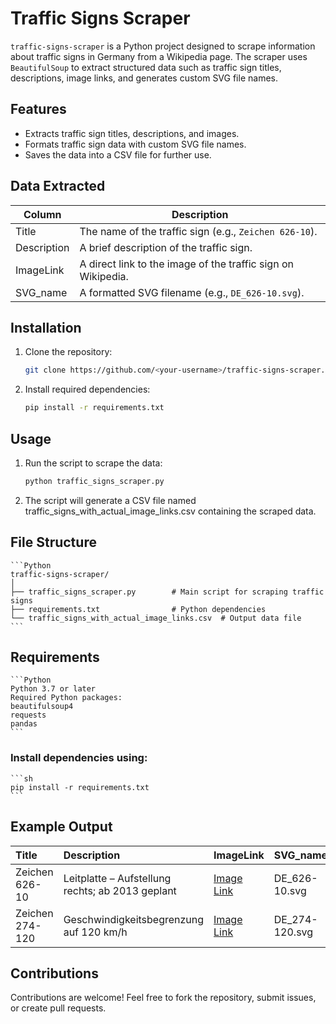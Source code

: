 # Traffic Signs Scraper

`traffic-signs-scraper` is a Python project designed to scrape information about traffic signs in Germany from a Wikipedia page. The scraper uses `BeautifulSoup` to extract structured data such as traffic sign titles, descriptions, image links, and generates custom SVG file names.

## Features

- Extracts traffic sign titles, descriptions, and images.
- Formats traffic sign data with custom SVG file names.
- Saves the data into a CSV file for further use.

## Data Extracted

| Column        | Description                                                     |
|---------------|-----------------------------------------------------------------|
| Title         | The name of the traffic sign (e.g., `Zeichen 626-10`).          |
| Description   | A brief description of the traffic sign.                        |
| ImageLink     | A direct link to the image of the traffic sign on Wikipedia.    |
| SVG_name      | A formatted SVG filename (e.g., `DE_626-10.svg`).               |

## Installation

1. Clone the repository:
   ```bash
   git clone https://github.com/<your-username>/traffic-signs-scraper.git
2. Install required dependencies:
    ```bash
    pip install -r requirements.txt
    ```
## Usage
1. Run the script to scrape the data:
    ```bash
    python traffic_signs_scraper.py
    ```
2. The script will generate a CSV file named traffic_signs_with_actual_image_links.csv containing the scraped data.
## File Structure
    ```Python
    traffic-signs-scraper/
    │
    ├── traffic_signs_scraper.py        # Main script for scraping traffic signs
    ├── requirements.txt                # Python dependencies
    └── traffic_signs_with_actual_image_links.csv  # Output data file
    ```
## Requirements
    ```Python
    Python 3.7 or later
    Required Python packages:
    beautifulsoup4
    requests
    pandas
    ```

### Install dependencies using:
    ```sh
    pip install -r requirements.txt
    ```
## Example Output

| Title           | Description                                      | ImageLink                                                                                                     | SVG_name     |
|:-----------------|:------------------------------------------------|:--------------------------------------------------------------------------------------------------------------|:-------------|
| Zeichen 626-10  | Leitplatte – Aufstellung rechts; ab 2013 geplant | [Image Link](https://upload.wikimedia.org/wikipedia/commons/thumb/4/4b/Zeichen_626-10.svg/80px-Zeichen_626-10.svg.png) | DE_626-10.svg |
| Zeichen 274-120 | Geschwindigkeitsbegrenzung auf 120 km/h          | [Image Link](https://upload.wikimedia.org/wikipedia/commons/thumb/a/a3/Zeichen_274-120.svg/80px-Zeichen_274-120.svg.png) | DE_274-120.svg |


## Contributions
Contributions are welcome! Feel free to fork the repository, submit issues, or create pull requests.